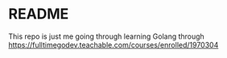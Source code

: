 # README

This repo is just me going through learning Golang through https://fulltimegodev.teachable.com/courses/enrolled/1970304